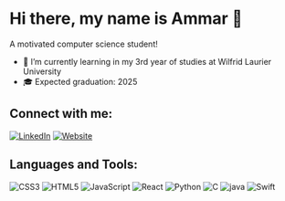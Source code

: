 # Hi there, my name is Ammar 👋

A motivated computer science student!

- 🌱 I’m currently learning in my 3rd year of studies at Wilfrid Laurier University
- 🎓 Expected graduation: 2025

## Connect with me:
[![LinkedIn](https://img.shields.io/badge/LinkedIn-0077B5?style=for-the-badge&logo=linkedin&logoColor=white)](https://www.linkedin.com/in/ammar-ogeil-32723225a/)
[![Website](https://img.shields.io/badge/website-000000?style=for-the-badge&logo=About.me&logoColor=white)](https://goldenhawk2003.github.io/My_Website/)

## Languages and Tools:
![CSS3](https://img.shields.io/badge/-CSS3-1572B6?style=flat-square&logo=css3)
![HTML5](https://img.shields.io/badge/-HTML5-E34F26?style=flat-square&logo=html5&logoColor=white)
![JavaScript](https://img.shields.io/badge/-JavaScript-F7DF1E?style=flat-square&logo=javascript&logoColor=black)
![React](https://img.shields.io/badge/-React-61DAFB?style=flat-square&logo=react&logoColor=black)
![Python]([https://img.shields.io/badge/Python-3.8-blue](https://img.shields.io/badge/python-3670A0?style=for-the-badge&logo=python&logoColor=ffdd54)https://img.shields.io/badge/python-3670A0?style=for-the-badge&logo=python&logoColor=ffdd54)
![C](https://img.shields.io/badge/C-00599C?style=for-the-badge&logo=c&logoColor=white)
![java](https://img.shields.io/badge/Java-ED8B00?style=for-the-badge&logo=openjdk&logoColor=white)
![Swift](https://img.shields.io/badge/Swift-FA7343?style=for-the-badge&logo=swift&logoColor=white)

<!-- Repeat for other languages and tools -->
